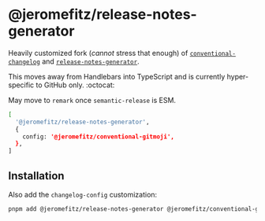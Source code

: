 # @jeromefitz/release-notes-generator

Heavily customized fork (_cannot_ stress that enough) of [`conventional-changelog`](https://github.com/conventional-changelog/conventional-changelog) and [`release-notes-generator`](https://github.com/semantic-release/release-notes-generator).

This moves away from Handlebars into TypeScript and is currently hyper-specific to GitHub only. :octocat:

May move to `remark` once `semantic-release` is ESM.

```sh
[
  '@jeromefitz/release-notes-generator',
  {
    config: '@jeromefitz/conventional-gitmoji',
  },
]
```

## Installation

Also add the `changelog-config` customization:

```sh
pnpm add @jeromefitz/release-notes-generator @jeromefitz/conventional-gitmoji --save-dev
```
